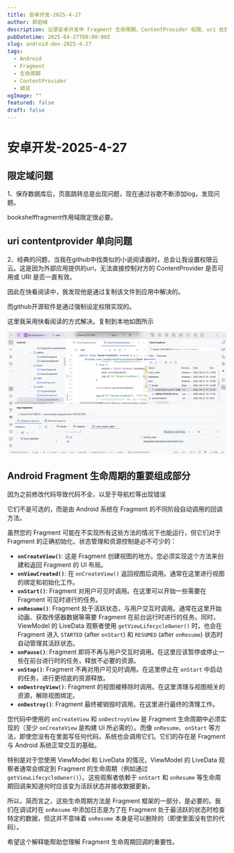 ```yaml
---
title: 安卓开发-2025-4-27
author: 郭岩峰
description: 记录安卓开发中 Fragment 生命周期、ContentProvider 权限、uri 处理等常见问题与解决思路，包含调试经验与生命周期方法说明。
pubDatetime: 2025-04-27T00:00:00Z
slug: android-dev-2025-4-27
tags:
  - Android
  - Fragment
  - 生命周期
  - ContentProvider
  - 调试
ogImage: ""
featured: false
draft: false
---
```


# 安卓开发-2025-4-27

## 限定域问题

1、保存数据库后，页面跳转总是出现问题，现在通过谷歌不断添加log，发现问题。

bookshelffragment作用域限定很必要。

## uri contentprovider 单向问题

2、经典的问题，当我在github中找类似的小说阅读器时，总会让我设置权限云云。这是因为外部应用提供的uri，无法直接控制对方的 ContentProvider 是否可用或 URI 是否一直有效。

因此在快看阅读中，我发现他是通过复制该文件到应用中解决的。

而github开源软件是通过强制设定权限实现的。

这里我采用快看阅读的方式解决。复制到本地如图所示

![image-20250427143152410](../../../assets/images/image-20250427143152410.png)

 

## Android Fragment 生命周期的重要组成部分

因为之前修改代码导致代码不全，以至于导航栏等出现错误

它们不是可选的，而是由 Android 系统在 Fragment 的不同阶段自动调用的回调方法。

虽然您的 Fragment 可能在不实现所有这些方法的情况下也能运行，但它们对于 Fragment 的正确初始化、状态管理和资源控制是必不可少的：

- **`onCreateView()`**: 这是 Fragment 创建视图的地方。您必须实现这个方法来创建和返回 Fragment 的 UI 布局。
- **`onViewCreated()`**: 在 `onCreateView()` 返回视图后调用。通常在这里进行视图的绑定和初始化工作。
- **`onStart()`**: Fragment 对用户可见时调用。在这里可以开始一些需要在 Fragment 可见时进行的任务。
- **`onResume()`**: Fragment 处于活跃状态，与用户交互时调用。通常在这里开始动画、获取传感器数据等需要 Fragment 在前台运行时进行的任务。同时，ViewModel 的 LiveData 观察者使用 `getViewLifecycleOwner()` 时，也会在 Fragment 进入 `STARTED` (after `onStart`) 和 `RESUMED` (after `onResume`) 状态时自动管理其活跃状态。
- **`onPause()`**: Fragment 即将不再与用户交互时调用。在这里应该暂停或停止一些在前台进行时的任务，释放不必要的资源。
- **`onStop()`**: Fragment 不再对用户可见时调用。在这里停止在 `onStart` 中启动的任务，进行更彻底的资源释放。
- **`onDestroyView()`**: Fragment 的视图被移除时调用。在这里清理与视图相关的资源，解除视图绑定。
- **`onDestroy()`**: Fragment 最终被销毁时调用。在这里进行最终的清理工作。

您代码中使用的 `onCreateView` 和 `onDestroyView` 是 Fragment 生命周期中必须实现的（至少 `onCreateView` 是构建 UI 所必需的）。而像 `onResume`、`onStart` 等方法，即使您没有在里面写任何代码，系统也会调用它们。它们的存在是 Fragment 与 Android 系统正常交互的基础。

特别是对于您使用 ViewModel 和 LiveData 的情况，ViewModel 的 LiveData 观察者通常会绑定到 Fragment 的生命周期（例如通过 `getViewLifecycleOwner()`）。这些观察者依赖于 `onStart` 和 `onResume` 等生命周期回调来知道何时应该变为活跃状态并接收数据更新。

所以，简而言之，这些生命周期方法是 Fragment 框架的一部分，是必要的。我们在调试时在 `onResume` 中添加日志是为了在 Fragment 处于最活跃的状态时检查特定的数据，但这并不意味着 `onResume` 本身是可以删除的（即使里面没有您的代码）。

希望这个解释能帮助您理解 Fragment 生命周期回调的重要性。